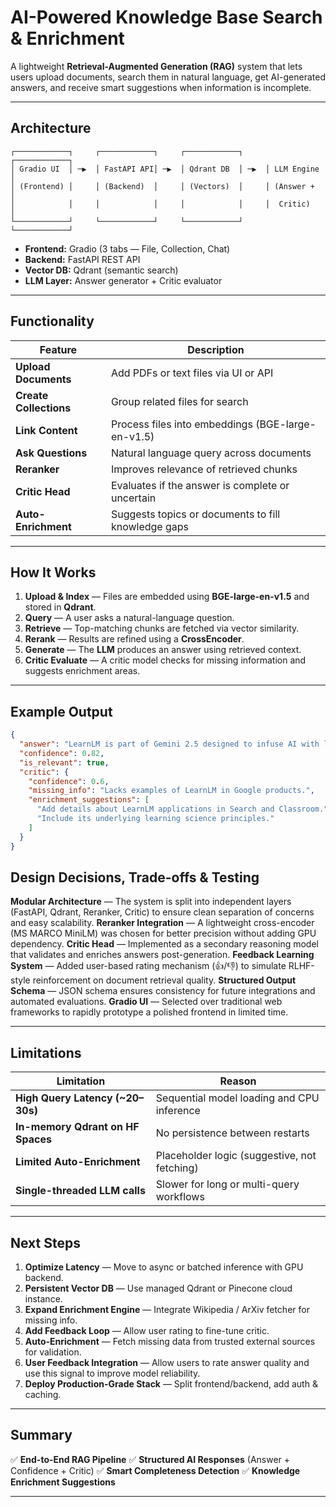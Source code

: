 # AI-Powered Knowledge Base Search & Enrichment

A lightweight **Retrieval-Augmented Generation (RAG)** system that lets users upload documents, search them in natural language, get AI-generated answers, and receive smart suggestions when information is incomplete.

---

## Architecture

```
┌────────────┐     ┌────────────┐     ┌────────────┐     ┌────────────┐
│ Gradio UI  │ ─▶  │ FastAPI API│ ─▶  │ Qdrant DB  │ ─▶  │ LLM Engine │
│ (Frontend) │     │ (Backend)  │     │ (Vectors)  │     │ (Answer +  │
│            │     │            │     │            │     │  Critic)   │
└────────────┘     └────────────┘     └────────────┘     └────────────┘
```

* **Frontend:** Gradio (3 tabs — File, Collection, Chat)
* **Backend:** FastAPI REST API
* **Vector DB:** Qdrant (semantic search)
* **LLM Layer:** Answer generator + Critic evaluator

---

## Functionality

| Feature                | Description                                         |
| ---------------------- | --------------------------------------------------- |
| **Upload Documents**   | Add PDFs or text files via UI or API                |
| **Create Collections** | Group related files for search                      |
| **Link Content**       | Process files into embeddings (BGE-large-en-v1.5)   |
| **Ask Questions**      | Natural language query across documents             |
| **Reranker**           | Improves relevance of retrieved chunks              |
| **Critic Head**        | Evaluates if the answer is complete or uncertain    |
| **Auto-Enrichment**    | Suggests topics or documents to fill knowledge gaps |

---

## How It Works

1. **Upload & Index** — Files are embedded using **BGE-large-en-v1.5** and stored in **Qdrant**.
2. **Query** — A user asks a natural-language question.
3. **Retrieve** — Top-matching chunks are fetched via vector similarity.
4. **Rerank** — Results are refined using a **CrossEncoder**.
5. **Generate** — The **LLM** produces an answer using retrieved context.
6. **Critic Evaluate** — A critic model checks for missing information and suggests enrichment areas.

---

## Example Output

```json
{
  "answer": "LearnLM is part of Gemini 2.5 designed to infuse AI with learning science principles.",
  "confidence": 0.82,
  "is_relevant": true,
  "critic": {
    "confidence": 0.6,
    "missing_info": "Lacks examples of LearnLM in Google products.",
    "enrichment_suggestions": [
      "Add details about LearnLM applications in Search and Classroom.",
      "Include its underlying learning science principles."
    ]
  }
}
```

## Design Decisions, Trade-offs & Testing

**Modular Architecture** — The system is split into independent layers (FastAPI, Qdrant, Reranker, Critic) to ensure clean separation of concerns and easy scalability.
**Reranker Integration** — A lightweight cross-encoder (MS MARCO MiniLM) was chosen for better precision without adding GPU dependency.
**Critic Head** — Implemented as a secondary reasoning model that validates and enriches answers post-generation.
**Feedback Learning System** — Added user-based rating mechanism (👍/👎) to simulate RLHF-style reinforcement on document retrieval quality.
**Structured Output Schema** — JSON schema ensures consistency for future integrations and automated evaluations.
**Gradio UI** — Selected over traditional web frameworks to rapidly prototype a polished frontend in limited time.

---

## Limitations

| Limitation                        | Reason                                       |
| --------------------------------- | -------------------------------------------- |
| **High Query Latency (~20–30s)**  | Sequential model loading and CPU inference   |
| **In-memory Qdrant on HF Spaces** | No persistence between restarts              |
| **Limited Auto-Enrichment**       | Placeholder logic (suggestive, not fetching) |
| **Single-threaded LLM calls**     | Slower for long or multi-query workflows     |

---

## Next Steps

1. **Optimize Latency** — Move to async or batched inference with GPU backend.
2. **Persistent Vector DB** — Use managed Qdrant or Pinecone cloud instance.
3. **Expand Enrichment Engine** — Integrate Wikipedia / ArXiv fetcher for missing info.
4. **Add Feedback Loop** — Allow user rating to fine-tune critic.
5. **Auto-Enrichment** — Fetch missing data from trusted external sources for validation.
6. **User Feedback Integration** — Allow users to rate answer quality and use this signal to improve model reliability.
7. **Deploy Production-Grade Stack** — Split frontend/backend, add auth & caching.

---

## Summary

✅ **End-to-End RAG Pipeline**
✅ **Structured AI Responses** (Answer + Confidence + Critic)
✅ **Smart Completeness Detection**
✅ **Knowledge Enrichment Suggestions**

---

